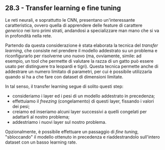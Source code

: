 


## 28.3 - Transfer learning e fine tuning

Le reti neurali, e soprattutto le CNN, presentano un'interessante caratteristica, ovvero quella di apprendere delle feature di carattere *generico* nei loro primi strati, andandosi a specializzare man mano che si va in profondità nella rete.

Partendo da questa considerazione è stata elaborata la tecnica del *transfer learning*, che consiste nel prendere il modello addestrato su un problema e riconfigurarlo per risolverne uno nuovo (ma, ovviamente, simile: ad esempio, un tool che permette di valutare la razza di un gatto può essere usato per distinguere tra leopardi e tigri). Questa tecnica permette anche di addestrare un numero limitato di parametri, per cui è possibile utilizzarla quando si ha a che fare con dataset di dimensioni limitate.

In tal senso, il transfer learning segue di solito questi step:

* consideriamo i layer ed i pesi di un modello addestrato in precedenza;
* effettuiamo il *freezing* (congelamento) di questi layer, fissando i valori dei pesi;
* creiamo ed inseriamo alcuni layer successivi a quelli congelati per adattarli al nostro problema;
* addestriamo i nuovi layer sul nostro problema.

Opzionalmente, è possibile effettuare un passaggio di *fine tuning*, "sbloccando" il modello ottenuto in precedenza e riaddestrandolo sull'intero dataset con un basso learning rate.

